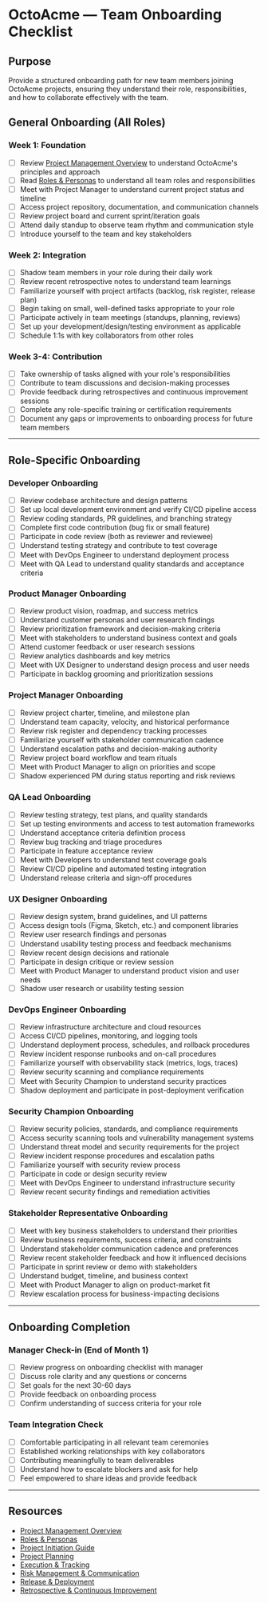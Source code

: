 # OctoAcme — Team Onboarding Checklist

## Purpose
Provide a structured onboarding path for new team members joining OctoAcme projects, ensuring they understand their role, responsibilities, and how to collaborate effectively with the team.

## General Onboarding (All Roles)

### Week 1: Foundation
- [ ] Review [Project Management Overview](octoacme-project-management-overview.md) to understand OctoAcme's principles and approach
- [ ] Read [Roles & Personas](octoacme-roles-and-personas.md) to understand all team roles and responsibilities
- [ ] Meet with Project Manager to understand current project status and timeline
- [ ] Access project repository, documentation, and communication channels
- [ ] Review project board and current sprint/iteration goals
- [ ] Attend daily standup to observe team rhythm and communication style
- [ ] Introduce yourself to the team and key stakeholders

### Week 2: Integration
- [ ] Shadow team members in your role during their daily work
- [ ] Review recent retrospective notes to understand team learnings
- [ ] Familiarize yourself with project artifacts (backlog, risk register, release plan)
- [ ] Begin taking on small, well-defined tasks appropriate to your role
- [ ] Participate actively in team meetings (standups, planning, reviews)
- [ ] Set up your development/design/testing environment as applicable
- [ ] Schedule 1:1s with key collaborators from other roles

### Week 3-4: Contribution
- [ ] Take ownership of tasks aligned with your role's responsibilities
- [ ] Contribute to team discussions and decision-making processes
- [ ] Provide feedback during retrospectives and continuous improvement sessions
- [ ] Complete any role-specific training or certification requirements
- [ ] Document any gaps or improvements to onboarding process for future team members

---

## Role-Specific Onboarding

### Developer Onboarding
- [ ] Review codebase architecture and design patterns
- [ ] Set up local development environment and verify CI/CD pipeline access
- [ ] Review coding standards, PR guidelines, and branching strategy
- [ ] Complete first code contribution (bug fix or small feature)
- [ ] Participate in code review (both as reviewer and reviewee)
- [ ] Understand testing strategy and contribute to test coverage
- [ ] Meet with DevOps Engineer to understand deployment process
- [ ] Meet with QA Lead to understand quality standards and acceptance criteria

### Product Manager Onboarding
- [ ] Review product vision, roadmap, and success metrics
- [ ] Understand customer personas and user research findings
- [ ] Review prioritization framework and decision-making criteria
- [ ] Meet with stakeholders to understand business context and goals
- [ ] Attend customer feedback or user research sessions
- [ ] Review analytics dashboards and key metrics
- [ ] Meet with UX Designer to understand design process and user needs
- [ ] Participate in backlog grooming and prioritization sessions

### Project Manager Onboarding
- [ ] Review project charter, timeline, and milestone plan
- [ ] Understand team capacity, velocity, and historical performance
- [ ] Review risk register and dependency tracking processes
- [ ] Familiarize yourself with stakeholder communication cadence
- [ ] Understand escalation paths and decision-making authority
- [ ] Review project board workflow and team rituals
- [ ] Meet with Product Manager to align on priorities and scope
- [ ] Shadow experienced PM during status reporting and risk reviews

### QA Lead Onboarding
- [ ] Review testing strategy, test plans, and quality standards
- [ ] Set up testing environments and access to test automation frameworks
- [ ] Understand acceptance criteria definition process
- [ ] Review bug tracking and triage procedures
- [ ] Participate in feature acceptance review
- [ ] Meet with Developers to understand test coverage goals
- [ ] Review CI/CD pipeline and automated testing integration
- [ ] Understand release criteria and sign-off procedures

### UX Designer Onboarding
- [ ] Review design system, brand guidelines, and UI patterns
- [ ] Access design tools (Figma, Sketch, etc.) and component libraries
- [ ] Review user research findings and personas
- [ ] Understand usability testing process and feedback mechanisms
- [ ] Review recent design decisions and rationale
- [ ] Participate in design critique or review session
- [ ] Meet with Product Manager to understand product vision and user needs
- [ ] Shadow user research or usability testing session

### DevOps Engineer Onboarding
- [ ] Review infrastructure architecture and cloud resources
- [ ] Access CI/CD pipelines, monitoring, and logging tools
- [ ] Understand deployment process, schedules, and rollback procedures
- [ ] Review incident response runbooks and on-call procedures
- [ ] Familiarize yourself with observability stack (metrics, logs, traces)
- [ ] Review security scanning and compliance requirements
- [ ] Meet with Security Champion to understand security practices
- [ ] Shadow deployment and participate in post-deployment verification

### Security Champion Onboarding
- [ ] Review security policies, standards, and compliance requirements
- [ ] Access security scanning tools and vulnerability management systems
- [ ] Understand threat model and security requirements for the project
- [ ] Review incident response procedures and escalation paths
- [ ] Familiarize yourself with security review process
- [ ] Participate in code or design security review
- [ ] Meet with DevOps Engineer to understand infrastructure security
- [ ] Review recent security findings and remediation activities

### Stakeholder Representative Onboarding
- [ ] Meet with key business stakeholders to understand their priorities
- [ ] Review business requirements, success criteria, and constraints
- [ ] Understand stakeholder communication cadence and preferences
- [ ] Review recent stakeholder feedback and how it influenced decisions
- [ ] Participate in sprint review or demo with stakeholders
- [ ] Understand budget, timeline, and business context
- [ ] Meet with Product Manager to align on product-market fit
- [ ] Review escalation process for business-impacting decisions

---

## Onboarding Completion

### Manager Check-in (End of Month 1)
- [ ] Review progress on onboarding checklist with manager
- [ ] Discuss role clarity and any questions or concerns
- [ ] Set goals for the next 30-60 days
- [ ] Provide feedback on onboarding process
- [ ] Confirm understanding of success criteria for your role

### Team Integration Check
- [ ] Comfortable participating in all relevant team ceremonies
- [ ] Established working relationships with key collaborators
- [ ] Contributing meaningfully to team deliverables
- [ ] Understand how to escalate blockers and ask for help
- [ ] Feel empowered to share ideas and provide feedback

---

## Resources

- [Project Management Overview](octoacme-project-management-overview.md)
- [Roles & Personas](octoacme-roles-and-personas.md)
- [Project Initiation Guide](octoacme-project-initiation.md)
- [Project Planning](octoacme-project-planning.md)
- [Execution & Tracking](octoacme-execution-and-tracking.md)
- [Risk Management & Communication](octoacme-risks-and-communication.md)
- [Release & Deployment](octoacme-release-and-deployment.md)
- [Retrospective & Continuous Improvement](octoacme-retrospective-and-continuous-improvement.md)
